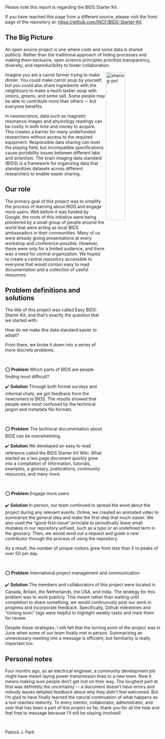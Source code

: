 Please note this report is regarding the BIDS Starter Kit. 

If you have reached this page from a different source, please visit the front page of the repository at: https://github.com/INCF/BIDS-Starter-Kit.

## The Big Picture

An open source project is one where code and some data is shared publicly. 
Rather than the traditional approach of hiding processes and making them exclusive, open science principles 
prioritize transparency, diversity, and reproducibility to foster collaboration. 

<img align="right" width="35%" src="https://i.imgur.com/zxmd6W5.jpg" alt="sharing-pot"/>

Imagine you are a carrot farmer trying to make dinner. You could make carrot soup by yourself, but you could also share ingredients 
with the neighbours to make a much tastier soup with onions, greens, and some salt. Some people may be able to contribute more than others -- but everyone benefits.



In neuroscience, data such as magnetic resonance images and physiology readings can be costly in both time and money to acquire. This creates a barrier for many underfunded researchers without access to the required equipment. Responsible data sharing can level the playing field, but incompatible specifications cause portability issues between different labs and scientists. The brain imaging data standard (BIDS) is a framework for organizing data that standardizes datasets across different researchers to enable easier sharing.

## Our role

The primary goal of this project was to simplify the process of learning about BIDS and engage more users. Well before it was funded by Google, the roots of this initiative were being pioneered by a small group of people around the world that were acting as local BIDS ambassadors in their communities. Many of us were already giving presentations at every workshop and conference possible. However, these were only for a limited audience, and there was a need for central organization. We hoped to create a central repository accessible to everyone that would contain easy to read documentation and a collection of useful resources. 


## Problem definitions and solutions

The title of this project was called Easy BIDS: Starter Kit, and that’s exactly the question that we started with: 

How do we make this data standard easier to adopt?

From there, we broke it down into a series of more discrete problems.

<br>

:o: **Problem** Which parts of BIDS are people finding most difficult?

:heavy_check_mark: **Solution** Through both formal surveys and informal chats, we got feedback from the newcomers to BIDS. The results showed that people were most confused by the technical jargon and metadata file formats.

<br>

:o: **Problem** The technical documentation about BIDS can be overwhelming.

:heavy_check_mark: **Solution** We developed an easy to read reference called the BIDS Starter Kit Wiki. What started as a two page document quickly grew into a compilation of information, tutorials, examples, a glossary, publications, community resources, and many more.

<br>

:o: **Problem** Engage more users

:heavy_check_mark: **Solution** In person, our team continued to spread the word about the project during any relevant events. Online, we created an animated video to summarize the general idea and make the first step that much easier. We also used the “good-first-issue” principle to periodically leave small mistakes in our repository unfixed, such as a typo or an undefined term in the glossary. Then, we would send out a request and guide a new contributor through the process of using the repository. 

As a result, the number of unique visitors grew from less than 5 to peaks of over 50 per day.

<br>

:o: **Problem** International project management and communication

:heavy_check_mark: **Solution** The members and collaborators of this project were located in Canada, Britain, the Netherlands, the USA, and India. The strategy for this problem was to work publicly. This meant rather than waiting until completion to share something, we would continuously post our work in progress and incorporate feedback. Specifically, Github milestones and “closing soon” tags were helpful to highlight weekly tasks and mark them for review. 

Despite these strategies, I still felt that the turning point of the project was in June when some of our team finally met in person. Summarizing an unnecessary meeting into a message is efficient, but familiarity is really important too.

## Personal notes

Four months ago, as an electrical engineer, a community development job might have meant laying power transmission lines to a new town. Now it means making sure people don’t get lost on their way. The toughest part at first was definitely the uncertainty -- a document doesn’t have errors and nobody leaves detailed feedback about why they *didn’t* feel welcomed. But I’m glad to have finally learned the natural continuation of what happens as a tool reaches maturity. To every mentor, collaborator, administrator, and user that has been a part of this project so far, thank you for all the help and feel free to message because I’ll still be staying involved!

<br>

Patrick J. Park


